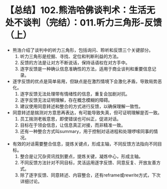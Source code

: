 # 【总结】102.熊浩哈佛谈判术：生活无处不谈判（完结）：011.听力三角形-反馈（上）

-   熊浩介绍了谈判中的听力三角形，包括询问、聆听和反馈三个关键部分。
    1.  听力三角形是挖掘、寻找、定位和判断利益的方法。
    2.  反馈的方法是让对方不断说话，保持话语权在对方手中。
    3.  逐字反馈是一种确认信息准确性的方法，适用于商业谈判和重要信息记录。
-   逐字反馈的优点是简单易用，但缺点是在激烈情境下会激化矛盾，导致局势恶化。
    1.  逐字反馈无法处理带有情绪性的信息，重复会加剧对抗。
    2.  逐字反馈无法证明理解，存在概念模糊的障碍。
    3.  建议使用同意转述和整合的方式进行反馈，以确保理解一致性。
-   同意转述是揣测对方意思再表达，有可能导致失真，但可证明理解是否一致。
    1.  员工揣测老板意思，即使错误也可纠正，促进对话。
    2.  目标在于领会信息，让信息真正对接，而非精准一致。
    3.  还有一种整合方式叫summary，用于控制对话进程和处理啰嗦同事的情况。
-   有效的对话需要整合信息，提炼关键点，形成主轴，不同反馈方法指向不同目标。
    1.  整合是让冗杂资讯找到要点，提炼关键，凝炼中心，形成主轴。
    2.  不同反馈方法针对不同目标，灵活运用逐字反馈、同意反复、开放友善方式。
    3.  除了逐字反馈、同意转述、内容整合，还有reframe或rewrite方式，下次详细讨论。